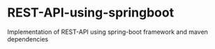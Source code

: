 # REST-API-using-springboot
Implementation of REST-API using spring-boot framework and maven dependencies
